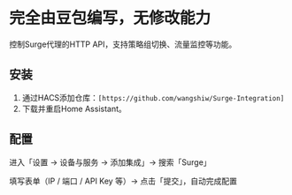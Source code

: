 # 完全由豆包编写，无修改能力
控制Surge代理的HTTP API，支持策略组切换、流量监控等功能。  
## 安装  
1. 通过HACS添加仓库：`[https://github.com/wangshiw/Surge-Integration]`  
2. 下载并重启Home Assistant。  
## 配置  
进入「设置 → 设备与服务 → 添加集成」→ 搜索「Surge」

填写表单（IP / 端口 / API Key 等）→ 点击「提交」，自动完成配置

